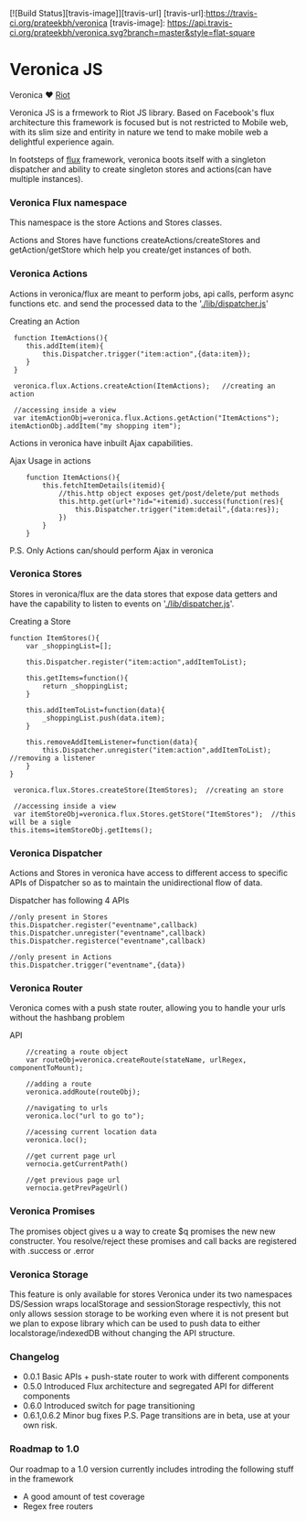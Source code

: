 [![Build Status][travis-image]][travis-url]
[travis-url]:https://travis-ci.org/prateekbh/veronica
[travis-image]: https://api.travis-ci.org/prateekbh/veronica.svg?branch=master&style=flat-square

# Veronica JS
Veronica ❤ [Riot](http://riotjs.com/)

Veronica JS is a frmework to Riot JS library.
Based on Facebook's flux architecture this framework is focused but is not restricted to Mobile web, with its slim size and entirity in nature we tend to make mobile web a delightful experience again.

In footsteps of [flux](https://facebook.github.io/flux/docs/overview.html) framework, veronica boots itself with a singleton dispatcher and ability to create singleton stores and actions(can have multiple instances).



### Veronica Flux namespace
This namespace is the store Actions and Stores classes.

Actions and Stores have functions createActions/createStores and getAction/getStore which help you create/get instances of both.

### Veronica Actions
Actions in veronica/flux are meant to perform jobs, api calls, perform async functions etc. and send the processed data to the '[./lib/dispatcher.js](Dispatcher)'

Creating an Action
```
 function ItemActions(){
 	this.addItem(item){
 		this.Dispatcher.trigger("item:action",{data:item});
 	}
 }

 veronica.flux.Actions.createAction(ItemActions);	//creating an action

 //accessing inside a view
 var itemActionObj=veronica.flux.Actions.getAction("ItemActions");
itemActionObj.addItem("my shopping item");

```

Actions in veronica have inbuilt Ajax capabilities.

Ajax Usage in actions
```
	function ItemActions(){
		this.fetchItemDetails(itemid){
			//this.http object exposes get/post/delete/put methods
			this.http.get(url+"?id="+itemid).success(function(res){
				this.Dispatcher.trigger("item:detail",{data:res});
			})
		}
	}
```

P.S. Only Actions can/should perform Ajax in veronica

### Veronica Stores
Stores in veronica/flux are the data stores that expose data getters and have the capability to listen to events on '[./lib/dispatcher.js](Dispatcher)'.

Creating a Store
```
function ItemStores(){
	var _shoppingList=[];

	this.Dispatcher.register("item:action",addItemToList);

	this.getItems=function(){
		return _shoppingList;
	}

	this.addItemToList=function(data){
		_shoppingList.push(data.item);
	}

	this.removeAddItemListener=function(data){
		this.Dispatcher.unregister("item:action",addItemToList);	//removing a listener
	}
}

 veronica.flux.Stores.createStore(ItemStores);	//creating an store

 //accessing inside a view
 var itemStoreObj=veronica.flux.Stores.getStore("ItemStores");	//this will be a sigle
this.items=itemStoreObj.getItems();
```

### Veronica Dispatcher
Actions and Stores in veronica have access to different access to specific APIs of Dispatcher so as to maintain the unidirectional flow of data.

Dispatcher has following 4 APIs
```
//only present in Stores
this.Dispatcher.register("eventname",callback)
this.Dispatcher.unregister("eventname",callback)
this.Dispatcher.registerce("eventname",callback)

//only present in Actions
this.Dispatcher.trigger("eventname",{data})
```

### Veronica Router
Veronica comes with a push state router, allowing you to handle your urls without the hashbang problem

API

```
	//creating a route object
	var routeObj=veronica.createRoute(stateName, urlRegex, componentToMount);

	//adding a route
	veronica.addRoute(routeObj);

	//navigating to urls
	veronica.loc("url to go to");

	//acessing current location data
	veronica.loc();

	//get current page url
	vernocia.getCurrentPath()

	//get previous page url
	vernocia.getPrevPageUrl()
```
### Veronica Promises
The promises object gives u a way to create $q promises the new new constructer.
You resolve/reject these promises and call backs  are registered with .success or .error

### Veronica Storage
This feature is only available for stores
Veronica under its two namespaces DS/Session wraps localStorage and sessionStorage respectivly, this not only allows session storage to be working even where it is not present but we plan to expose library which can be used to push data to either localstorage/indexedDB without changing the API structure.

### Changelog
- 0.0.1		Basic APIs + push-state router to work with different components
- 0.5.0		Introduced Flux architecture and segregated API for different components
- 0.6.0		Introduced switch for page transitioning 
- 0.6.1,0.6.2	Minor bug fixes
P.S. Page transitions are in beta, use at your own risk.


### Roadmap to 1.0
Our roadmap to a 1.0 version currently includes introding the following stuff in the framework
- A good amount of test coverage
- Regex free routers
